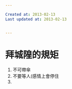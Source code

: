 ```yaml
---

Created at: 2013-02-13
Last updated at: 2013-02-13


---
```


# 拜城隍的規矩


1. 不可帶傘
2. 不要等人(感情上會停住
3.

